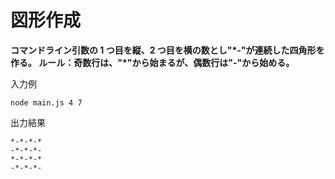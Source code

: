 # 図形作成

**コマンドライン引数の 1 つ目を縦、2 つ目を横の数とし"\*-"が連続した四角形を作る。
ルール：奇数行は、"\*"から始まるが、偶数行は"-"から始める。**

入力例

```
node main.js 4 7
```

出力結果

```
*-*-*-*
-*-*-*-
*-*-*-*
-*-*-*-
```
